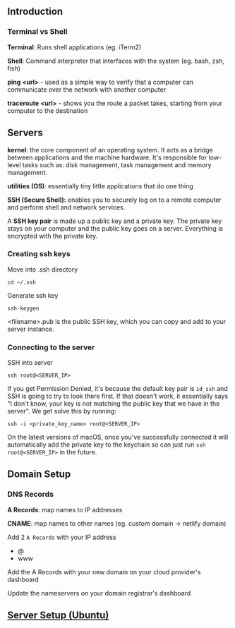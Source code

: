 ## Introduction

### Terminal vs Shell

**Terminal**: Runs shell applications (eg. iTerm2)

**Shell**: Command interpreter that interfaces with the system (eg. bash, zsh,
fish)

**ping \<url\>** - used as a simple way to verify that a computer can communicate
over the network with another computer

**traceroute \<url\>** - shows you the route a packet takes, starting from your computer
to the destination

## Servers

**kernel**: the core component of an operating system. It acts as
a bridge between applications and the machine hardware. It's responsible for
low-level tasks such as: disk management, task management and memory management.

**utilities (OS)**: essentially tiny little applications that do one thing

**SSH (Secure Shell):** enables you to securely log on
to a remote computer and perform shell and network services.

A **SSH key pair** is made up a public key and a private key. The private key stays
on your computer and the public key goes on a server. Everything is encrypted
with the private key.

### Creating ssh keys

Move into .ssh directory

`cd ~/.ssh`

Generate ssh key

`ssh-keygen`

\<filename\>.pub is the public SSH key, which you can copy and add to your
server instance.

### Connecting to the server

SSH into server

`ssh root@<SERVER_IP>`

If you get Permission Denied, it's because the default key pair is `id_ssh` and
SSH is going to try to look there first. If that doesn't work, it essentially
says "I don't know, your key is not matching the public key that we have in the
server". We get solve this by running:

`ssh -i <private_key_name> root@<SERVER_IP>`

On the latest versions of macOS, once you've successfully connected it will
automatically add the private key to the keychain so can just run
`ssh root@<SERVER_IP>` in the future.

## Domain Setup

### DNS Records

**A Records**: map names to IP addresses

**CNAME**: map names to other names (eg. custom domain -> netlify
domain)

Add 2 `A Records` with your IP address

- @
- www

Add the A Records with your new domain on your cloud provider's dashboard

Update the nameservers on your domain registrar's dashboard

## [Server Setup (Ubuntu)](./serverSetup.md)
